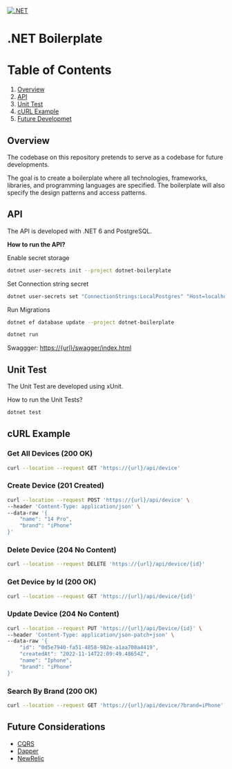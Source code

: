 [![.NET](https://github.com/andrefjpinto/dotnet-boilerplate/actions/workflows/dotnet.yml/badge.svg)](https://github.com/andrefjpinto/dotnet-boilerplate/actions/workflows/dotnet.yml)

# .NET Boilerplate

# Table of Contents
1. [Overview](#overview)
2. [API](#api)
3. [Unit Test](#unit-test)
4. [cURL Example](#curl-example)
5. [Future Developmet](#future-developmet)

## Overview

The codebase on this repository pretends to serve as a codebase for future developments.

The goal is to create a boilerplate where all technologies, frameworks, libraries, and programming languages are specified.
The boilerplate will also specify the design patterns and access patterns. 

## API

The API is developed with .NET 6 and PostgreSQL.

**How to run the API?**

Enable secret storage

```bash
dotnet user-secrets init --project dotnet-boilerplate
```

Set Connection string secret

```bash
dotnet user-secrets set "ConnectionStrings:LocalPostgres" "Host=localhost;Database=postgres;Username=postgres;Password=mysecretpassword" --project dotnet-boilerplate
```

Run Migrations

```bash
dotnet ef database update --project dotnet-boilerplate
```


```bash
dotnet run
```

Swaggger: [https://{url}/swagger/index.html](https://{url}/swagger/index.html)

## Unit Test

The Unit Test are developed using xUnit.

How to run the Unit Tests? 

```bash
dotnet test
```

## cURL Example

### Get All Devices (200 OK)
```bash
curl --location --request GET 'https://{url}/api/device'
```

### Create Device (201 Created)
```bash
curl --location --request POST 'https://{url}/api/device' \
--header 'Content-Type: application/json' \
--data-raw '{
    "name": "14 Pro",
    "brand": "iPhone"
}'
```

### Delete Device (204 No Content)

```bash
curl --location --request DELETE 'https://{url}/api/device/{id}'
```

### Get Device by Id (200 OK)

```bash
curl --location --request GET 'https://{url}/api/device/{id}'
```

### Update Device (204 No Content)

```bash
curl --location --request PUT 'https://{url}/api/Device/{id}' \
--header 'Content-Type: application/json-patch+json' \
--data-raw '{
    "id": "0d5e7940-fa51-4858-982e-a1aa708a4419",
    "createdAt": "2022-11-14T22:09:49.48654Z",
    "name": "Iphone",
    "brand": "iPhone"
}'
```

### Search By Brand (200 OK)
```bash
curl --location --request GET 'https://{url}/api/device/?brand=iPhone'
```

## Future Considerations

- [CQRS](https://martinfowler.com/bliki/CQRS.html)
- [Dapper](https://dapperlib.github.io/Dapper/)
- [NewRelic](https://newrelic.com/)